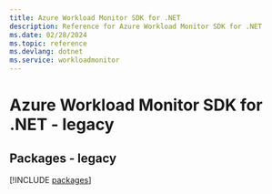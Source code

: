 ```yaml
---
title: Azure Workload Monitor SDK for .NET
description: Reference for Azure Workload Monitor SDK for .NET
ms.date: 02/28/2024
ms.topic: reference
ms.devlang: dotnet
ms.service: workloadmonitor
---
```

# Azure Workload Monitor SDK for .NET - legacy
## Packages - legacy
[!INCLUDE [packages](workload-monitor-index.md)]